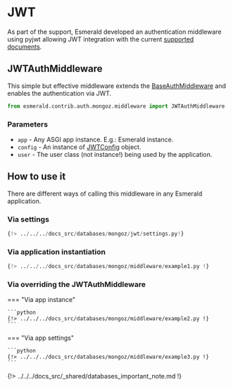 # JWT

As part of the support, Esmerald developed an authentication middleware using pyjwt allowing JWT integration
with the current [supported documents](./documents.md#user).

## JWTAuthMiddleware

This simple but effective middleware extends the [BaseAuthMiddleware](../../middleware/middleware.md#baseauthmiddleware)
and enables the authentication via JWT.

```python
from esmerald.contrib.auth.mongoz.middleware import JWTAuthMiddleware
```

### Parameters

* `app` - Any ASGI app instance. E.g.: Esmerald instance.
* `config` - An instance of [JWTConfig](../../configurations/jwt.md) object.
* `user` - The user class (not instance!) being used by the application.

## How to use it

There are different ways of calling this middleware in any Esmerald application.

### Via settings

```python
{!> ../../../docs_src/databases/mongoz/jwt/settings.py!}
```

### Via application instantiation

```python
{!> ../../../docs_src/databases/mongoz/middleware/example1.py !}
```

### Via overriding the JWTAuthMiddleware

=== "Via app instance"

    ```python
    {!> ../../../docs_src/databases/mongoz/middleware/example2.py !}
    ```

=== "Via app settings"

    ```python
    {!> ../../../docs_src/databases/mongoz/middleware/example3.py !}
    ```

{!> ../../../docs_src/_shared/databases_important_note.md !}
